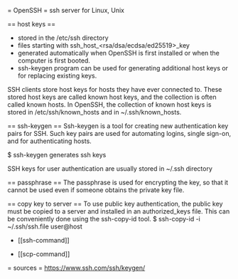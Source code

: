 = OpenSSH =
ssh server for Linux, Unix

== host keys ==
- stored in the /etc/ssh directory
- files starting with ssh_host_<rsa/dsa/ecdsa/ed25519>_key
- generated automatically when OpenSSH is first installed or when the computer is first booted.
- ssh-keygen program can be used for generating additional host keys or for replacing existing keys.

SSH clients store host keys for hosts they have ever connected to. These stored host keys are called known host keys, and the collection is often called known hosts. In OpenSSH, the collection of known host keys is stored in /etc/ssh/known_hosts and in ~/.ssh/known_hosts.

== ssh-keygen ==
Ssh-keygen is a tool for creating new authentication key pairs for SSH. Such key pairs are used for automating logins, single sign-on, and for authenticating hosts.

$ ssh-keygen
generates ssh keys

SSH keys for user authentication are usually stored in ~/.ssh directory

== passphrase ==
The passphrase is used for encrypting the key, so that it cannot be used even if someone obtains the private key file.


== copy key to server ==
To use public key authentication, the public key must be copied to a server and installed in an authorized_keys file. This can be conveniently done using the ssh-copy-id tool.
$ ssh-copy-id -i ~/.ssh/ssh.file user@host

* [[ssh-command]]

* [[scp-command]]






= sources =
https://www.ssh.com/ssh/keygen/



